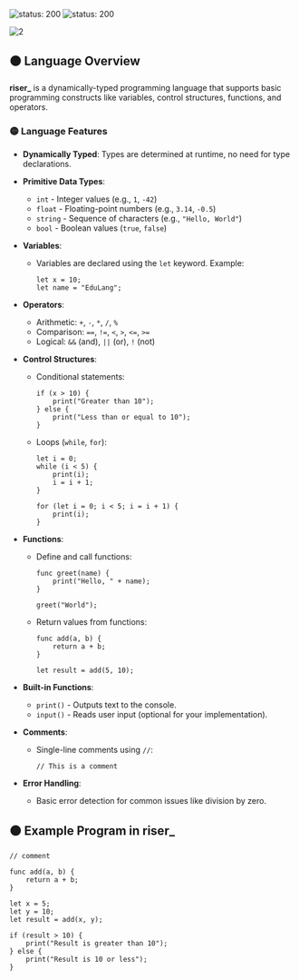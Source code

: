 <!-- ![riser_lang](https://github.com/user-attachments/assets/85e9b1b6-c763-4160-a530-299843639079) -->
![status: 200](https://img.shields.io/badge/status--yellow)
![status: 200](https://img.shields.io/badge/environment-windows-blue)

![2](https://github.com/user-attachments/assets/c44d0653-44e4-4e2f-ae97-76e3a21bd835)

## 🟠 **Language Overview**

**riser_** is a dynamically-typed programming language that supports basic programming constructs like variables, control structures, functions, and operators.

### 🟡 **Language Features**

- **Dynamically Typed**: Types are determined at runtime, no need for type declarations.
- **Primitive Data Types**:
  - `int` - Integer values (e.g., `1`, `-42`)
  - `float` - Floating-point numbers (e.g., `3.14`, `-0.5`)
  - `string` - Sequence of characters (e.g., `"Hello, World"`)
  - `bool` - Boolean values (`true`, `false`)
- **Variables**: 
  - Variables are declared using the `let` keyword. Example:
    ```plaintext
    let x = 10;
    let name = "EduLang";
    ```

- **Operators**:
  - Arithmetic: `+`, `-`, `*`, `/`, `%`
  - Comparison: `==`, `!=`, `<`, `>`, `<=`, `>=`
  - Logical: `&&` (and), `||` (or), `!` (not)

- **Control Structures**:
  - Conditional statements:
    ```plaintext
    if (x > 10) {
        print("Greater than 10");
    } else {
        print("Less than or equal to 10");
    }
    ```
  - Loops (`while`, `for`):
    ```plaintext
    let i = 0;
    while (i < 5) {
        print(i);
        i = i + 1;
    }
    
    for (let i = 0; i < 5; i = i + 1) {
        print(i);
    }
    ```

- **Functions**:
  - Define and call functions:
    ```plaintext
    func greet(name) {
        print("Hello, " + name);
    }

    greet("World");
    ```
  - Return values from functions:
    ```plaintext
    func add(a, b) {
        return a + b;
    }

    let result = add(5, 10);
    ```

- **Built-in Functions**:
  - `print()` - Outputs text to the console.
  - `input()` - Reads user input (optional for your implementation).

- **Comments**:
  - Single-line comments using `//`:
    ```plaintext
    // This is a comment
    ```

- **Error Handling**:
  - Basic error detection for common issues like division by zero.

## 🟠 **Example Program in riser_**

```plaintext
// comment

func add(a, b) {
    return a + b;
}

let x = 5;
let y = 10;
let result = add(x, y);

if (result > 10) {
    print("Result is greater than 10");
} else {
    print("Result is 10 or less");
}
```

